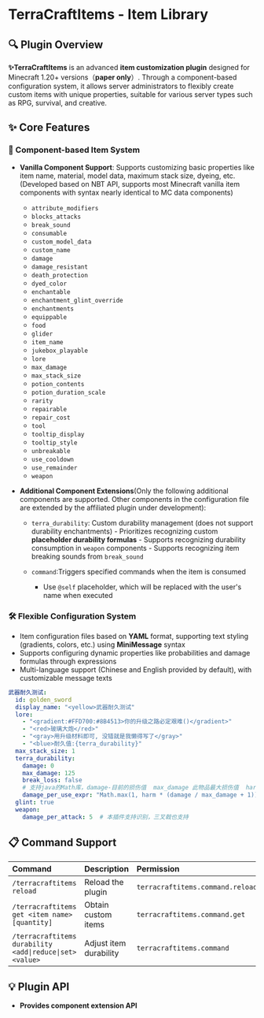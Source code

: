 # TerraCraftItems - Item Library

## 🔍 Plugin Overview

**✨TerraCraftItems** is an advanced **item customization plugin** designed for Minecraft 1.20+ versions（**paper only**）. Through a component-based configuration system, it allows server administrators to flexibly create custom items with unique properties, suitable for various server types such as RPG, survival, and creative.

## ✨ Core Features

### 🔧 Component-based Item System

-   **Vanilla Component Support**: Supports customizing basic properties like item name, material, model data, maximum stack size, dyeing, etc. (Developed based on NBT API, supports most Minecraft vanilla item components with syntax nearly identical to MC data components)

    -   `attribute_modifiers`
    -   `blocks_attacks`
    -   `break_sound`
    -   `consumable`
    -   `custom_model_data`
    -   `custom_name`
    -   `damage`
    -   `damage_resistant`
    -   `death_protection`
    -   `dyed_color`
    -   `enchantable`
    -   `enchantment_glint_override`
    -   `enchantments`
    -   `equippable`
    -   `food`
    -   `glider`
    -   `item_name`
    -   `jukebox_playable`
    -   `lore`
    -   `max_damage`
    -   `max_stack_size`
    -   `potion_contents`
    -   `potion_duration_scale`
    -   `rarity`
    -   `repairable`
    -   `repair_cost`
    -   `tool`
    -   `tooltip_display`
    -   `tooltip_style`
    -   `unbreakable`
    -   `use_cooldown`
    -   `use_remainder`
    -   `weapon`

-   **Additional Component Extensions**(Only the following additional components are supported. Other components in the configuration file are extended by the affiliated plugin under development):

    -    `terra_durability`: Custom durability management (does not support durability enchantments)
        -   Prioritizes recognizing custom **placeholder durability formulas**
        -   Supports recognizing durability consumption in `weapon` components
        -   Supports recognizing item breaking sounds from `break_sound`

    -   `command`:Triggers specified commands when the item is consumed
        -   Use `@self` placeholder, which will be replaced with the user's name when executed

### 🛠️ Flexible Configuration System

-   Item configuration files based on **YAML** format, supporting text styling (gradients, colors, etc.) using **MiniMessage** syntax
-   Supports configuring dynamic properties like probabilities and damage formulas through expressions
-   Multi-language support (Chinese and English provided by default), with customizable message texts

```yaml
武器耐久测试:
  id: golden_sword
  display_name: "<yellow>武器耐久测试"
  lore:
    - "<gradient:#FFD700:#8B4513>你的升级之路必定艰难()</gradient>"
    - "<red>玻璃大炮</red>"
    - "<gray>用升级材料即可, 没错就是我懒得写了</gray>"
    - "<blue>耐久值:{terra_durability}"
  max_stack_size: 1
  terra_durability:
    damage: 0
    max_damage: 125
    break_loss: false
    # 支持java的Math库，damage-目前的损伤值  max_damage 此物品最大损伤值  harm-武器或护甲则表示造成或承受的伤害，钓竿，弓，弩的值为0
    damage_per_use_expr: "Math.max(1, harm * (damage / max_damage + 1))"
  glint: true
  weapon:
    damage_per_attack: 5  # 本插件支持识别，三叉戟也支持
```

## 📋 Command Support

| Command                                                  | Description                  | Permission                       |
|:---------------------------------------------------------| :--------------------------- | :-------------------------------- |
| `/terracraftitems reload`                                | Reload the plugin  | `terracraftitems.command.reload` |
| `/terracraftitems get <item name> [quantity]`            | Obtain custom items          | `terracraftitems.command.get`    |
| `/terracraftitems durability <add\|reduce\|set> <value>` | Adjust item durability       | `terracraftitems.command`        |

## 💡 Plugin API

-   **Provides component extension API**
